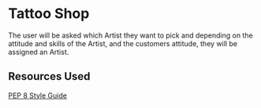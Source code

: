 # Tattoo Shop

The user will be asked which Artist they want to pick and depending on the attitude and skills of the Artist, and the customers attitude, they will be assigned an Artist.

## Resources Used

[PEP 8 Style Guide](https://peps.python.org/pep-0008/)